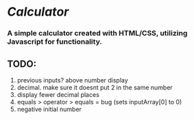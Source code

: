 # _Calculator_
### A simple calculator created with HTML/CSS, utilizing Javascript for functionality. 
## TODO:
1. previous inputs? above number display
2. decimal. make sure it doesnt put 2 in the same number
3. display fewer decimal places
4. equals > operator > equals = bug (sets inputArray[0] to 0)
5. negative initial number